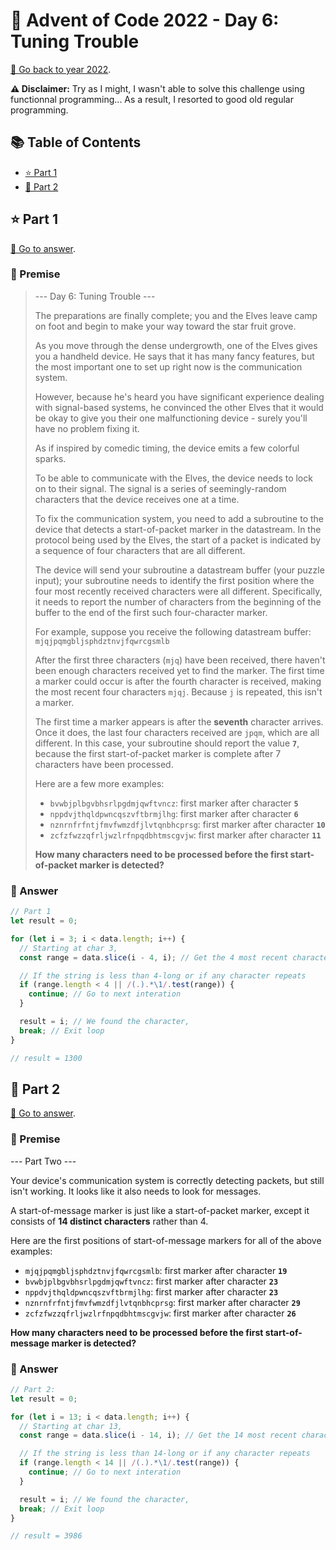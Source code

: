 # 🎄 Advent of Code 2022 - Day 6: Tuning Trouble

[📅 Go back to year 2022](../README.md).

**⚠ Disclaimer:** Try as I might, I wasn't able to solve this challenge using functionnal programming...
As a result, I resorted to good old regular programming.

## 📚 Table of Contents

- [⭐ Part 1](#⭐-part-1)
- [🌟 Part 2](#🌟-part-2)

## ⭐ Part 1

[🔗 Go to answer](#📝-answer).

### 📜 Premise

> --- Day 6: Tuning Trouble ---
>
> The preparations are finally complete; you and the Elves leave camp on foot and begin to make your way toward the star fruit grove.
>
> As you move through the dense undergrowth, one of the Elves gives you a handheld device. He says that it has many fancy features, but the most important one to set up right now is the communication system.
>
> However, because he's heard you have significant experience dealing with signal-based systems, he convinced the other Elves that it would be okay to give you their one malfunctioning device - surely you'll have no problem fixing it.
>
> As if inspired by comedic timing, the device emits a few colorful sparks.
>
> To be able to communicate with the Elves, the device needs to lock on to their signal. The signal is a series of seemingly-random characters that the device receives one at a time.
>
> To fix the communication system, you need to add a subroutine to the device that detects a start-of-packet marker in the datastream. In the protocol being used by the Elves, the start of a packet is indicated by a sequence of four characters that are all different.
>
> The device will send your subroutine a datastream buffer (your puzzle input); your subroutine needs to identify the first position where the four most recently received characters were all different. Specifically, it needs to report the number of characters from the beginning of the buffer to the end of the first such four-character marker.
>
> For example, suppose you receive the following datastream buffer:
> `mjqjpqmgbljsphdztnvjfqwrcgsmlb`
>
> After the first three characters (`mjq`) have been received, there haven't been enough characters received yet to find the marker. The first time a marker could occur is after the fourth character is received, making the most recent four characters `mjqj`. Because `j` is repeated, this isn't a marker.
>
> The first time a marker appears is after the **seventh** character arrives. Once it does, the last four characters received are `jpqm`, which are all different. In this case, your subroutine should report the value **`7`**, because the first start-of-packet marker is complete after 7 characters have been processed.
>
> Here are a few more examples:
>
> - `bvwbjplbgvbhsrlpgdmjqwftvncz`: first marker after character **`5`**
> - `nppdvjthqldpwncqszvftbrmjlhg`: first marker after character **`6`**
> - `nznrnfrfntjfmvfwmzdfjlvtqnbhcprsg`: first marker after character **`10`**
> - `zcfzfwzzqfrljwzlrfnpqdbhtmscgvjw`: first marker after character **`11`**
>
> **How many characters need to be processed before the first start-of-packet marker is detected?**

### 📝 Answer

```javascript
// Part 1
let result = 0;

for (let i = 3; i < data.length; i++) {
  // Starting at char 3,
  const range = data.slice(i - 4, i); // Get the 4 most recent characters

  // If the string is less than 4-long or if any character repeats
  if (range.length < 4 || /(.).*\1/.test(range)) {
    continue; // Go to next interation
  }

  result = i; // We found the character,
  break; // Exit loop
}

// result = 1300
```

## 🌟 Part 2

[🔗 Go to answer](#f09f939d-answer-1).

### 📜 Premise

--- Part Two ---

Your device's communication system is correctly detecting packets, but still isn't working. It looks like it also needs to look for messages.

A start-of-message marker is just like a start-of-packet marker, except it consists of **14 distinct characters** rather than 4.

Here are the first positions of start-of-message markers for all of the above examples:

- `mjqjpqmgbljsphdztnvjfqwrcgsmlb`: first marker after character **`19`**
- `bvwbjplbgvbhsrlpgdmjqwftvncz`: first marker after character **`23`**
- `nppdvjthqldpwncqszvftbrmjlhg`: first marker after character **`23`**
- `nznrnfrfntjfmvfwmzdfjlvtqnbhcprsg`: first marker after character **`29`**
- `zcfzfwzzqfrljwzlrfnpqdbhtmscgvjw`: first marker after character **`26`**

**How many characters need to be processed before the first start-of-message marker is detected?**

### 📝 Answer

```javascript
// Part 2:
let result = 0;

for (let i = 13; i < data.length; i++) {
  // Starting at char 13,
  const range = data.slice(i - 14, i); // Get the 14 most recent characters

  // If the string is less than 14-long or if any character repeats
  if (range.length < 14 || /(.).*\1/.test(range)) {
    continue; // Go to next interation
  }

  result = i; // We found the character,
  break; // Exit loop
}

// result = 3986
```
